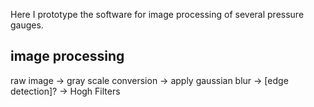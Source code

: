 Here I prototype the software for image processing of several pressure gauges.


## image processing

raw image -> gray scale conversion -> apply gaussian blur -> [edge detection]? -> Hogh Filters 



